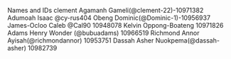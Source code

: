 Names and IDs
clement Agamanh Gameli(@clement-22)-10971382
Adumoah Isaac @cy-rus404
Obeng Dominic(@Dominic-1)-10956937
James-Ocloo Caleb  @Cal90  10948078
Kelvin Oppong-Boateng 10971826
Adams Henry Wonder (@bubuadams) 10966519
Richmond Annor Ayisah(@richmondannor) 10953751
Dassah Asher Nuokpema(@dassah-asher) 10982739

